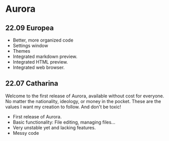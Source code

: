 # Aurora


## 22.09 Europea
- Better, more organized code
- Settings window
- Themes
- Integrated markdown preview.
- Integrated HTML preview.
- Integrated web browser.


## 22.07 Catharina
Welcome to the first release of Aurora, available without cost for everyone. No matter the nationality, ideology, or money in the pocket. These are the values I want my creation to follow. And don't be toxic!
- First release of Aurora.
- Basic functionality: File editing, managing files...
- Very unstable yet and lacking features.
- Messy code